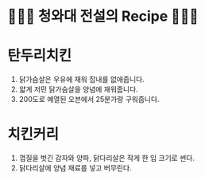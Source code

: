 # 👨🏻‍🍳 청와대 전설의 Recipe 👩🏻‍🍳


# 탄두리치킨

1. 닭가슴살은 우유에 재워 잡내를 없애줍니다.
2. 얇게 저민 닭가슴살을 양념에 재워줍니다.
3. 200도로 예열된 오븐에서 25분가량 구워줍니다.

# 치킨커리

1. 껍질을 벗긴 감자와 양파, 닭다리살은 작게 한 입 크기로 썬다.
2. 닭다리살에 양념 재료를 넣고 버무린다.